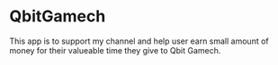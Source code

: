# QbitGamech

This app is to support my channel and help user earn small amount of money for their valueable time they give to Qbit Gamech.
